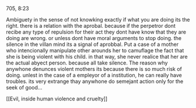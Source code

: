 705, 8:23

Ambiguety in the sense of not knowking exactly if what you are doing its the right. there is a relation with the aprobal. because if the perpetror dont recibe any type of repulsion for their act they dont have know that they are doing are wrong. or unless dont have moral arguments to stop doing. the silence in the villan mind its a signal of aprobbal. 
Put a case of a mother who intencionally manipulate other arounds her to camuflage the fact that she is being violent with his child. in that way, she never realice that her are the actual abyect person. because all take silence. 
The reason why anywhone denunces violent mothers its because there is so much risk of doing. unlest in the case of a empleyor of a institution, he can really have troubles. 
its very extrange thay anywhone do semejant action only for the seek of good...

[[Evil, inside human violence and cruelty]]